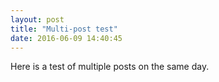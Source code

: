 ```yaml
---
layout: post
title: "Multi-post test"
date: 2016-06-09 14:40:45
---
```


Here is a test of multiple posts on the same day.
